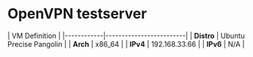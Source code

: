 OpenVPN testserver
====================

| VM Definition                        |
|------------|-------------------------|
| **Distro** | Ubuntu Precise Pangolin |
| **Arch**   | x86_64                  |
| **IPv4**   | 192.168.33.66           |
| **IPv6**   | N/A                     |
